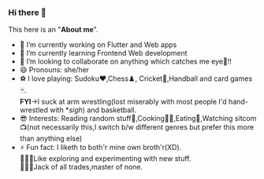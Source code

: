 ### Hi there 👋
This here is an "**About me**".
<!--
**ParvathiRajpal/ParvathiRajpal** is a ✨ _special_ ✨ repository because its `README.md` (this file) appears on your GitHub profile.

Here are some ideas to get you started:-->

- 🔭 I’m currently working on Flutter and Web apps
- 🌱 I’m currently learning Frontend Web development
- 👯 I’m looking to collaborate on anything which catches me eye👀!!
- 😄 Pronouns: she/her
- ⚽ I love playing: Sudoku♥️,Chess♟️, Cricket🏏,Handball and card games🃏.
     </br>**FYI**->I suck at arm wrestling(lost miserably with most people I'd hand-wrestled with **sigh*) and basketball.
- 😎 Interests: Reading random stuff📖,Cooking👩‍🍳,Eating🍜,Watching sitcom📺(not necessarily this,I switch b/w different genres but prefer this more than anything else)
- ⚡ Fun fact: I liketh to both'r mine own broth'r(XD).</br>👩🏻‍🔬Like exploring and experimenting with new stuff.</br>🤹🏻‍♀️Jack of all trades,master of none.

